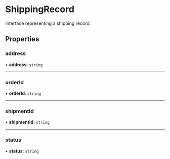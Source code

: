 # ShippingRecord

Interface representing a shipping record.

## Properties

### address

• **address**: `string`

***

### orderId

• **orderId**: `string`

***

### shipmentId

• **shipmentId**: `string`

***

### status

• **status**: `string`
